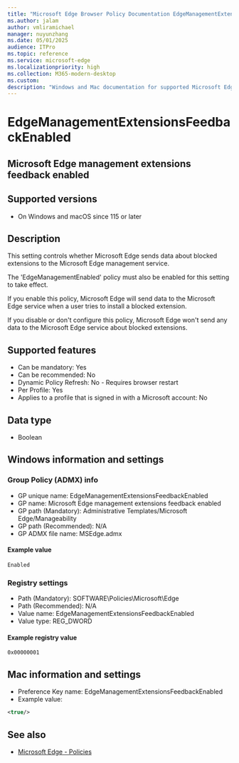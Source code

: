 ```yaml
---
title: "Microsoft Edge Browser Policy Documentation EdgeManagementExtensionsFeedbackEnabled"
ms.author: jalam
author: vmliramichael
manager: nuyunzhang
ms.date: 05/01/2025
audience: ITPro
ms.topic: reference
ms.service: microsoft-edge
ms.localizationpriority: high
ms.collection: M365-modern-desktop
ms.custom:
description: "Windows and Mac documentation for supported Microsoft Edge Browser policy: Microsoft Edge management extensions feedback enabled"
---
```


<!--THIS FILE IS AUTOMATICALLY GENERATED. MANUAL CHANGES WILL BE OVERWRITTEN.-->
<!--Please contact the Microsoft Edge Manageability team with any questions.-->

# EdgeManagementExtensionsFeedbackEnabled

## Microsoft Edge management extensions feedback enabled


## Supported versions

- On Windows and macOS since 115 or later

## Description

This setting controls whether Microsoft Edge sends data about blocked extensions to the Microsoft Edge management service.

The 'EdgeManagementEnabled' policy must also be enabled for this setting to take effect.

If you enable this policy, Microsoft Edge will send data to the Microsoft Edge service when a user tries to install a blocked extension.

If you disable or don't configure this policy, Microsoft Edge won't send any data to the Microsoft Edge service about blocked extensions.

## Supported features

- Can be mandatory: Yes
- Can be recommended: No
- Dynamic Policy Refresh: No - Requires browser restart
- Per Profile: Yes
- Applies to a profile that is signed in with a Microsoft account: No

## Data type

- Boolean

## Windows information and settings

### Group Policy (ADMX) info

- GP unique name: EdgeManagementExtensionsFeedbackEnabled
- GP name: Microsoft Edge management extensions feedback enabled
- GP path (Mandatory): Administrative Templates/Microsoft Edge/Manageability
- GP path (Recommended): N/A
- GP ADMX file name: MSEdge.admx

#### Example value

```
Enabled
```

### Registry settings

- Path (Mandatory): SOFTWARE\Policies\Microsoft\Edge
- Path (Recommended): N/A
- Value name: EdgeManagementExtensionsFeedbackEnabled
- Value type: REG_DWORD

#### Example registry value

```
0x00000001
```


## Mac information and settings

- Preference Key name: EdgeManagementExtensionsFeedbackEnabled
- Example value:

```xml
<true/>
```

## See also
- [Microsoft Edge - Policies](../microsoft-edge-policies.md)
